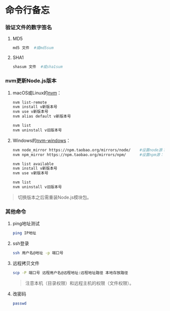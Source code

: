 # 命令行备忘

### 验证文件的数字签名
1. MD5

    ```bash
    md5 文件  #或md5sum
    ```
2. SHA1

    ```bash
    shasum 文件  #或sha1sum
    ```

### nvm更新Node.js版本
1. macOS或Linux的[nvm](https://github.com/creationix/nvm)：

    ```bash
    nvm list-remote
    nvm install v新版本号
    nvm use v新版本号
    nvm alias default v新版本号

    nvm list
    nvm uninstall v旧版本号
    ```
2. Windows的[nvm-windows](https://github.com/coreybutler/nvm-windows)：

    ```bash
    nvm node_mirror https://npm.taobao.org/mirrors/node/    #设置node源：
    nvm npm_mirror https://npm.taobao.org/mirrors/npm/      #设置npm源：

    nvm list available
    nvm install v新版本号
    nvm use v新版本号

    nvm list
    nvm uninstall v旧版本号
    ```

>切换版本之后需重装Node.js模块包。

### 其他命令
1. ping地址测试

    ```bash
    ping IP地址
    ```
2. ssh登录

    ```bash
    ssh 用户名@地址 -p 端口号
    ```
3. 远程拷贝文件

    ```bash
    scp -P 端口号 远程用户名@远程地址:远程地址路径 本地存放路径
    ```

    >注意本机（目录权限）和远程主机的权限（文件权限）。
4. 改密码

    ```bash
    passwd
    ```